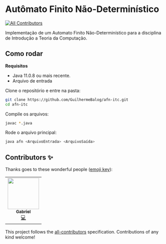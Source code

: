 # Autômato Finito Não-Determinístico 
<!-- ALL-CONTRIBUTORS-BADGE:START - Do not remove or modify this section -->
[![All Contributors](https://img.shields.io/badge/all_contributors-1-orange.svg?style=flat-square)](#contributors-)
<!-- ALL-CONTRIBUTORS-BADGE:END -->

Implementação de um Automato Finito Não-Determinístico para a disciplina de Introdução a Teoria da Computação.

## Como rodar

**Requisitos**

- Java 11.0.8 ou mais recente.
- Arquivo de entrada

Clone o repositório e entre na pasta:

```bash
git clone https://github.com/GuilhermeBalog/afn-itc.git
cd afn-itc
```

Compile os arquivos:

```bash
javac *.java
```

Rode o arquivo principal:

```bash
java afn <ArquivoEntrada> <ArquivoSaída>
```

## Contributors ✨

Thanks goes to these wonderful people ([emoji key](https://allcontributors.org/docs/en/emoji-key)):

<!-- ALL-CONTRIBUTORS-LIST:START - Do not remove or modify this section -->
<!-- prettier-ignore-start -->
<!-- markdownlint-disable -->
<table>
  <tr>
    <td align="center"><a href="https://github.com/gmichelassi"><img src="https://avatars2.githubusercontent.com/u/49728225?v=4" width="100px;" alt=""/><br /><sub><b>Gabriel</b></sub></a><br /><a href="https://github.com/GuilhermeBalog/afn-itc/commits?author=gmichelassi" title="Code">💻</a></td>
  </tr>
</table>

<!-- markdownlint-enable -->
<!-- prettier-ignore-end -->
<!-- ALL-CONTRIBUTORS-LIST:END -->

This project follows the [all-contributors](https://github.com/all-contributors/all-contributors) specification. Contributions of any kind welcome!